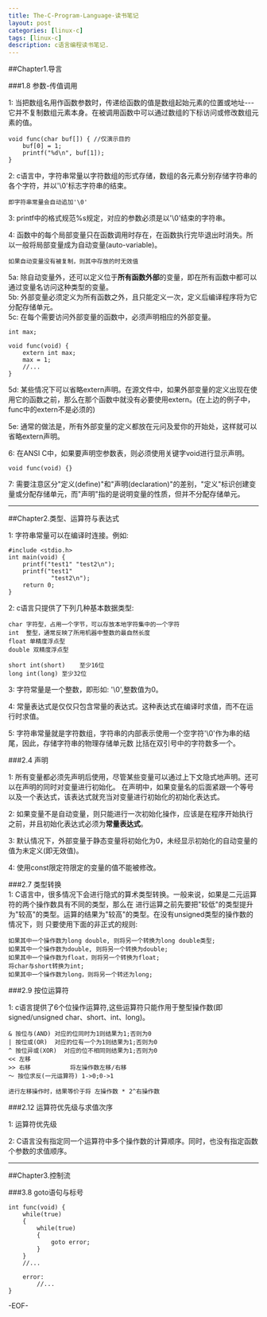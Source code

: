 ```yaml
---
title: The-C-Program-Language-读书笔记
layout: post
categories: [linux-c]
tags: [linux-c]
description: c语言编程读书笔记.
---
```



##Chapter1.导言


###1.8 参数-传值调用

1: 当把数组名用作函数参数时，传递给函数的值是数组起始元素的位置或地址---它并不复制数组元素本身。在被调用函数中可以通过数组的下标访问或修改数组元素的值。  
	
	void func(char buf[]) {	//仅演示目的  
		buf[0] = 1;  
		printf("%d\n", buf[1]);
	} 

2: c语言中，字符串常量以字符数组的形式存储，数组的各元素分别存储字符串的各个字符，并以'\0'标志字符串的结束。  
	
	即字符串常量会自动追加'\0'  

3: printf中的格式规范%s规定，对应的参数必须是以'\0'结束的字符串。  

4: 函数中的每个局部变量只在函数调用时存在，在函数执行完毕退出时消失。所以一般将局部变量成为自动变量(auto-variable)。  
	
	如果自动变量没有被复制，则其中存放的时无效值

5a: 除自动变量外，还可以定义位于**所有函数外部**的变量，即在所有函数中都可以通过变量名访问这种类型的变量。    
5b: 外部变量必须定义为所有函数之外，且只能定义一次，定义后编译程序将为它分配存储单元。  
5c: 在每个需要访问外部变量的函数中，必须声明相应的外部变量。

	int max;

	void func(void) {
		extern int max;
		max = 1;
		//...
	}

5d: 某些情况下可以省略extern声明。在源文件中，如果外部变量的定义出现在使用它的函数之前，那么在那个函数中就没有必要使用extern。(在上边的例子中，func中的extern不是必须的)  

5e: 通常的做法是，所有外部变量的定义都放在元问及爱你的开始处，这样就可以省略extern声明。  

6: 在ANSI C中，如果要声明空参数表，则必须使用关键字void进行显示声明。 

	void func(void) {}  

7: 需要注意区分"定义(define)"和"声明(declaration)"的差别，"定义"标识创建变量或分配存储单元，而"声明"指的是说明变量的性质，但并不分配存储单元。  

--------------------------------------------------

##Chapter2.类型、运算符与表达式  

1: 字符串常量可以在编译时连接。例如:  

	#include <stdio.h>
	int main(void) {
		printf("test1" "test2\n");
		printf("test1"
				"test2\n");
		return 0;
	}  

2: c语言只提供了下列几种基本数据类型:

	char 字符型，占用一个字节，可以存放本地字符集中的一个字符
	int  整型，通常反映了所用机器中整数的最自然长度
	float 单精度浮点型
	double 双精度浮点型

	short int(short)	至少16位
	long int(long) 至少32位  

3: 字符常量是一个整数，即形如: '\0',整数值为0。

4: 常量表达式是仅仅只包含常量的表达式。这种表达式在编译时求值，而不在运行时求值。  

5: 字符串常量就是字符数组，字符串的内部表示使用一个空字符'\0'作为串的结尾，因此，存储字符串的物理存储单元数
比括在双引号中的字符数多一个。  

###2.4 声明

1: 所有变量都必须先声明后使用，尽管某些变量可以通过上下文隐式地声明。还可以在声明的同时对变量进行初始化。
在声明中，如果变量名的后面紧跟一个等号以及一个表达式，该表达式就充当对变量进行初始化的初始化表达式。  

2: 如果变量不是自动变量，则只能进行一次初始化操作，应该是在程序开始执行之前，并且初始化表达式必须为**常量表达式**。

3: 默认情况下，外部变量于静态变量将初始化为0，未经显示初始化的自动变量的值为未定义(即无效值)。  

4: 使用const限定符限定的变量的值不能被修改。  

###2.7 类型转换  
1: C语言中，很多情况下会进行隐式的算术类型转换。一般来说，如果是二元运算符的两个操作数具有不同的类型，那么在
进行运算之前先要把"较低"的类型提升为"较高"的类型。运算的结果为"较高"的类型。在没有unsigned类型的操作数的情况下，则
只要使用下面的非正式的规则:  

	如果其中一个操作数为long double, 则将另一个转换为long double类型;
	如果其中一个操作数为double, 则将另一个转换为double;
	如果其中一个操作数为float，则将另一个转换为float;
	将char与short转换为int;
	如果其中一个操作数为long，则将另一个转还为long; 

###2.9 按位运算符

1: c语言提供了6个位操作运算符,这些运算符只能作用于整型操作数(即signed/unsigned char、short、int、long)。

	& 按位与(AND) 对应的位同时为1则结果为1;否则为0
	| 按位或(OR)  对应的位有一个为1则结果为1;否则为0
	^ 按位异或(XOR)	 对应的位不相同则结果为1;否则为0
	<< 左移
	>> 右移           将左操作数左移/右移 
	～ 按位求反(一元运算符) 1->0;0->1  

	进行左移操作时，结果等价于将 左操作数 * 2^右操作数  

###2.12 运算符优先级与求值次序

1: 运算符优先级

2: C语言没有指定同一个运算符中多个操作数的计算顺序。同时，也没有指定函数个参数的求值顺序。  

---------------------------------------------------

##Chapter3.控制流  

###3.8 goto语句与标号  

	int func(void) {
		while(true)
		{
			while(true)
			{
				goto error;
			}
		}
		//...

		error:
			//...
	}  

-EOF-
